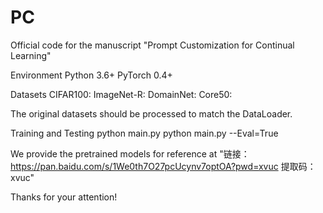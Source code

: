 # PC
Official code for the manuscript "Prompt Customization for Continual Learning"


Environment
Python 3.6+
PyTorch 0.4+

Datasets
CIFAR100: 
ImageNet-R: 
DomainNet:
Core50: 

The original datasets should be processed to match the DataLoader.

Training and Testing
python main.py 
python main.py  --Eval=True

We provide the pretrained models for reference at "链接：https://pan.baidu.com/s/1We0th7O27pcUcynv7optOA?pwd=xvuc 
提取码：xvuc"

Thanks for your attention!
